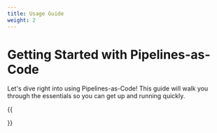 ```yaml
---
title: Usage Guide
weight: 2
---
```


# Getting Started with Pipelines-as-Code

Let's dive right into using Pipelines-as-Code!  This guide will walk you through the essentials so you can get up and running quickly.

{{<section>}}
